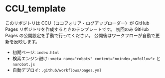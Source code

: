 # CCU_template

このリポジトリは CCU（ココフォリア・ログアップローダー）が
GitHub Pages リポジトリを作成するときのテンプレートです。
初回のみ GitHub Pages の公開設定を手動で行ってください。
公開後はワークフローが自動で更新を反映します。

- 初期ページ: `index.html`  
- 検索エンジン避け: `<meta name="robots" content="noindex,nofollow">` と `norobot.js`  
- 自動デプロイ: `.github/workflows/pages.yml`
